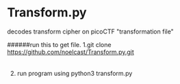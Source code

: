 # Transform.py
decodes transform cipher on picoCTF "transformation file"

######run this to get file.
1.git clone https://github.com/noelcast/Transform.py.git
######
2. run program using python3 transform.py
